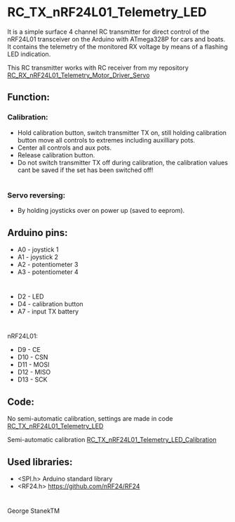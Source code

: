 # RC_TX_nRF24L01_Telemetry_LED
It is a simple surface 4 channel RC transmitter for direct control of the nRF24L01 transceiver on the Arduino with ATmega328P for cars and boats.
It contains the telemetry of the monitored RX voltage by means of a flashing LED indication.

This RC transmitter works with RC receiver from my repository [RC_RX_nRF24L01_Telemetry_Motor_Driver_Servo](https://github.com/stanekTM/RC_RX_nRF24L01_Telemetry_Motor_Driver_Servo)

## Function:
### Calibration:
* Hold calibration button, switch transmitter TX on, still holding calibration button move all controls to extremes including auxilliary pots.
* Center all controls and aux pots.
* Release calibration button.
* Do not switch transmitter TX off during calibration, the calibration values cant be saved if the set has been switched off!
#
### Servo reversing:
* By holding joysticks over on power up (saved to eeprom).

## Arduino pins:
* A0 - joystick 1
* A1 - joystick 2
* A2 - potentiometer 3
* A3 - potentiometer 4
# 
* D2 - LED
* D4 - calibration button
* A7 - input TX battery
#
nRF24L01:
* D9  - CE
* D10 - CSN
* D11 - MOSI
* D12 - MISO
* D13 - SCK

## Code:
No semi-automatic calibration, settings are made in code
[RC_TX_nRF24L01_Telemetry_LED](https://github.com/stanekTM/RC_TX_nRF24L01_Telemetry_LED/blob/master/RC_TX_nRF24L01_Telemetry_LED/RC_TX_nRF24L01_Telemetry_LED.ino)

Semi-automatic calibration
[RC_TX_nRF24L01_Telemetry_LED_Calibration](https://github.com/stanekTM/RC_TX_nRF24L01_Telemetry_LED/blob/master/RC_TX_nRF24L01_Telemetry_LED_Calibration/RC_TX_nRF24L01_Telemetry_LED_Calibration.ino)

## Used libraries:
* <SPI.h>  Arduino standard library
* <RF24.h> https://github.com/nRF24/RF24
#
George StanekTM

